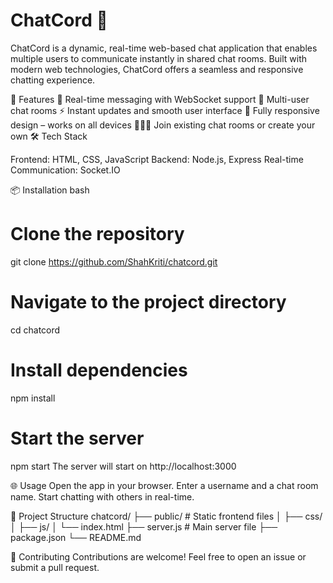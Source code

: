 # ChatCord 💬
ChatCord is a dynamic, real-time web-based chat application that enables multiple users to communicate instantly in shared chat rooms. Built with modern web technologies, ChatCord offers a seamless and responsive chatting experience.

🚀 Features
💬 Real-time messaging with WebSocket support
👥 Multi-user chat rooms
⚡ Instant updates and smooth user interface
📱 Fully responsive design – works on all devices
🧑‍🤝‍🧑 Join existing chat rooms or create your own
🛠️ Tech Stack


Frontend: HTML, CSS, JavaScript
Backend: Node.js, Express
Real-time Communication: Socket.IO


📦 Installation
bash
# Clone the repository
git clone https://github.com/ShahKriti/chatcord.git

# Navigate to the project directory
cd chatcord

# Install dependencies
npm install

# Start the server
npm start
The server will start on http://localhost:3000


🌐 Usage
Open the app in your browser.
Enter a username and a chat room name.
Start chatting with others in real-time.


📁 Project Structure
chatcord/
├── public/             # Static frontend files
│   ├── css/
│   ├── js/
│   └── index.html
├── server.js           # Main server file
├── package.json
└── README.md


🤝 Contributing
Contributions are welcome! Feel free to open an issue or submit a pull request.
